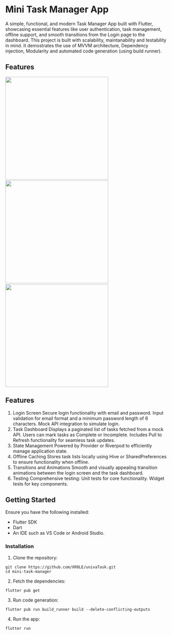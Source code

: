 # Mini Task Manager App

A simple, functional, and modern Task Manager App built with Flutter, showcasing essential features like user authentication, task management, offline support, and smooth transitions from the Login page to the dashboard. 
This project is built with scalability, maintanability and testability in mind. It demostrates the use of MVVM architecture, Dependency injection, Modularity and automated code generation (using build runner).

## Features
<img src = "https://github.com/user-attachments/assets/99ece383-fad8-47cd-9c10-39f743c1d43a" width="320"/> &nbsp; &nbsp;
<img src = "https://github.com/user-attachments/assets/5a2d8a58-3544-4910-8728-279eb264ee72" width="320"/> &nbsp;
<img src = "https://github.com/user-attachments/assets/c1daa65b-e186-4be9-929a-649f97efa7bc" width="320"/>


## Features
1. Login Screen
Secure login functionality with email and password.
Input validation for email format and a minimum password length of 6 characters.
Mock API integration to simulate login.
2. Task Dashboard
Displays a paginated list of tasks fetched from a mock API.
Users can mark tasks as Complete or Incomplete.
Includes Pull to Refresh functionality for seamless task updates.
3. State Management
Powered by Provider or Riverpod to efficiently manage application state.
4. Offline Caching
Stores task lists locally using Hive or SharedPreferences to ensure functionality when offline.
5. Transitions and Animations
Smooth and visually appealing transition animations between the login screen and the task dashboard.
6. Testing
Comprehensive testing:
Unit tests for core functionality.
Widget tests for key components.


## Getting Started

Ensure you have the following installed:

- Flutter SDK
- Dart
- An IDE such as VS Code or Android Studio.

### Installation
1. Clone the repository:
```
git clone https://github.com/XROLE/univaTask.git
cd mini-task-manager 
```

2. Fetch the dependencies:
``` 
flutter pub get 
```

3. Run code generation:
``` 
flutter pub run build_runner build --delete-conflicting-outputs 
```

4. Run the app:
``` 
flutter run 
```


